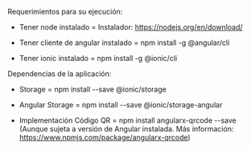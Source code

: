 Requerimientos para su ejecución:

- Tener node instalado =   Instalador:  https://nodejs.org/en/download/


- Tener cliente de angular instalado  =   npm install -g @angular/cli


- Tener ionic instalado = npm install -g @ionic/cli



Dependencias de la aplicación:


- Storage = npm install --save @ionic/storage


- Angular Storage = npm install --save @ionic/storage-angular


- Implementación Código QR = npm install angularx-qrcode --save (Aunque sujeta a versión de Angular instalada. Más información: https://www.npmjs.com/package/angularx-qrcode)
